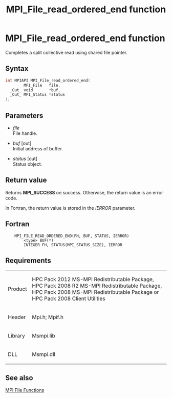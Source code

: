 ﻿---
title: MPI_File_read_ordered_end function
TOCTitle: MPI_File_read_ordered_end function
ms:assetid: bcff8e39-3508-4f78-8ad5-5973f126076b
ms:mtpsurl: https://msdn.microsoft.com/en-us/library/Dn473350(v=VS.85)
ms:contentKeyID: 59360886
ms.date: 03/28/2018
mtps_version: v=VS.85
f1_keywords:
- MPI_FILE_READ_ORDERED_END
- mpif/MPI_File_read_ordered_end
- mpi/MPI_FILE_READ_ORDERED_END
dev_langs:
- C++
- C
---

# MPI\_File\_read\_ordered\_end function

Completes a split collective read using shared file pointer.

## Syntax

``` c++
int MPIAPI MPI_File_read_ordered_end(
        MPI_File   file,
  _Out_ void       *buf,
  _Out_ MPI_Status *status
);
```

## Parameters

  - *file*  
    File handle.

  - *buf* \[out\]  
    Initial address of buffer.

  - *status* \[out\]  
    Status object.

## Return value

Returns **MPI\_SUCCESS** on success. Otherwise, the return value is an error code.

In Fortran, the return value is stored in the *IERROR* parameter.

## Fortran

``` FORTRAN
    MPI_FILE_READ_ORDERED_END(FH, BUF, STATUS, IERROR)
        <type> BUF(*)
        INTEGER FH, STATUS(MPI_STATUS_SIZE), IERROR
```

## Requirements

<table>
<colgroup>
<col  />
<col  />
</colgroup>
<tbody>
<tr class="odd">
<td><p>Product</p></td>
<td><p>HPC Pack 2012 MS-MPI Redistributable Package, HPC Pack 2008 R2 MS-MPI Redistributable Package, HPC Pack 2008 MS-MPI Redistributable Package or HPC Pack 2008 Client Utilities</p></td>
</tr>
<tr class="even">
<td><p>Header</p></td>
<td>Mpi.h;
Mpif.h</td>
</tr>
<tr class="odd">
<td><p>Library</p></td>
<td>Msmpi.lib</td>
</tr>
<tr class="even">
<td><p>DLL</p></td>
<td>Msmpi.dll</td>
</tr>
</tbody>
</table>


## See also

[MPI File Functions](mpi-file-functions.md)


